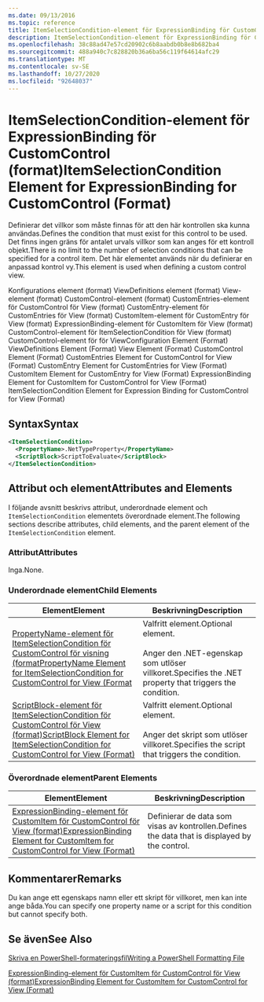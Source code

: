```yaml
---
ms.date: 09/13/2016
ms.topic: reference
title: ItemSelectionCondition-element för ExpressionBinding för CustomControl (format)
description: ItemSelectionCondition-element för ExpressionBinding för CustomControl (format)
ms.openlocfilehash: 38c88ad47e57cd20902c6b8aabdb0b8e8b682ba4
ms.sourcegitcommit: 488a940c7c828820b36a6ba56c119f64614afc29
ms.translationtype: MT
ms.contentlocale: sv-SE
ms.lasthandoff: 10/27/2020
ms.locfileid: "92648037"
---
```

# <a name="itemselectioncondition-element-for-expressionbinding-for-customcontrol-format"></a><span data-ttu-id="24aa1-103">ItemSelectionCondition-element för ExpressionBinding för CustomControl (format)</span><span class="sxs-lookup"><span data-stu-id="24aa1-103">ItemSelectionCondition Element for ExpressionBinding for CustomControl (Format)</span></span>

<span data-ttu-id="24aa1-104">Definierar det villkor som måste finnas för att den här kontrollen ska kunna användas.</span><span class="sxs-lookup"><span data-stu-id="24aa1-104">Defines the condition that must exist for this control to be used.</span></span> <span data-ttu-id="24aa1-105">Det finns ingen gräns för antalet urvals villkor som kan anges för ett kontroll objekt.</span><span class="sxs-lookup"><span data-stu-id="24aa1-105">There is no limit to the number of selection conditions that can be specified for a control item.</span></span> <span data-ttu-id="24aa1-106">Det här elementet används när du definierar en anpassad kontrol vy.</span><span class="sxs-lookup"><span data-stu-id="24aa1-106">This element is used when defining a custom control view.</span></span>

<span data-ttu-id="24aa1-107">Konfigurations element (format) ViewDefinitions element (format) View-element (format) CustomControl-element (format) CustomEntries-element för CustomControl för View (format) CustomEntry-element för CustomEntries för View (format) CustomItem-element för CustomEntry för View (format) ExpressionBinding-element för CustomItem för View (format) CustomControl-element för ItemSelectionCondition för View (format) CustomControl-element för för View</span><span class="sxs-lookup"><span data-stu-id="24aa1-107">Configuration Element (Format) ViewDefinitions Element (Format) View Element (Format) CustomControl Element (Format) CustomEntries Element for CustomControl for View (Format) CustomEntry Element for CustomEntries for View (Format) CustomItem Element for CustomEntry for View (Format) ExpressionBinding Element for CustomItem for CustomControl for View (Format) ItemSelectionCondition Element for Expression Binding for CustomControl for View (Format)</span></span>

## <a name="syntax"></a><span data-ttu-id="24aa1-108">Syntax</span><span class="sxs-lookup"><span data-stu-id="24aa1-108">Syntax</span></span>

```xml
<ItemSelectionCondition>
  <PropertyName>.NetTypeProperty</PropertyName>
  <ScriptBlock>ScriptToEvaluate</ScriptBlock>
</ItemSelectionCondition>
```

## <a name="attributes-and-elements"></a><span data-ttu-id="24aa1-109">Attribut och element</span><span class="sxs-lookup"><span data-stu-id="24aa1-109">Attributes and Elements</span></span>

<span data-ttu-id="24aa1-110">I följande avsnitt beskrivs attribut, underordnade element och `ItemSelectionCondition` elementets överordnade element.</span><span class="sxs-lookup"><span data-stu-id="24aa1-110">The following sections describe attributes, child elements, and the parent element of the `ItemSelectionCondition` element.</span></span>

### <a name="attributes"></a><span data-ttu-id="24aa1-111">Attribut</span><span class="sxs-lookup"><span data-stu-id="24aa1-111">Attributes</span></span>

<span data-ttu-id="24aa1-112">Inga.</span><span class="sxs-lookup"><span data-stu-id="24aa1-112">None.</span></span>

### <a name="child-elements"></a><span data-ttu-id="24aa1-113">Underordnade element</span><span class="sxs-lookup"><span data-stu-id="24aa1-113">Child Elements</span></span>

|<span data-ttu-id="24aa1-114">Element</span><span class="sxs-lookup"><span data-stu-id="24aa1-114">Element</span></span>|<span data-ttu-id="24aa1-115">Beskrivning</span><span class="sxs-lookup"><span data-stu-id="24aa1-115">Description</span></span>|
|-------------|-----------------|
|[<span data-ttu-id="24aa1-116">PropertyName-element för ItemSelectionCondition för CustomControl för visning (format</span><span class="sxs-lookup"><span data-stu-id="24aa1-116">PropertyName Element for ItemSelectionCondition for CustomControl for View (Format</span></span>](./propertyname-element-for-itemselectioncondition-for-customcontrol-for-view-format.md)|<span data-ttu-id="24aa1-117">Valfritt element.</span><span class="sxs-lookup"><span data-stu-id="24aa1-117">Optional element.</span></span><br /><br /> <span data-ttu-id="24aa1-118">Anger den .NET-egenskap som utlöser villkoret.</span><span class="sxs-lookup"><span data-stu-id="24aa1-118">Specifies the .NET property that triggers the condition.</span></span>|
|[<span data-ttu-id="24aa1-119">ScriptBlock-element för ItemSelectionCondition för CustomControl för View (format)</span><span class="sxs-lookup"><span data-stu-id="24aa1-119">ScriptBlock Element for ItemSelectionCondition for CustomControl for View (Format)</span></span>](./scriptblock-element-for-itemselectioncondition-for-customcontrol-for-view-format.md)|<span data-ttu-id="24aa1-120">Valfritt element.</span><span class="sxs-lookup"><span data-stu-id="24aa1-120">Optional element.</span></span><br /><br /> <span data-ttu-id="24aa1-121">Anger det skript som utlöser villkoret.</span><span class="sxs-lookup"><span data-stu-id="24aa1-121">Specifies the script that triggers the condition.</span></span>|

### <a name="parent-elements"></a><span data-ttu-id="24aa1-122">Överordnade element</span><span class="sxs-lookup"><span data-stu-id="24aa1-122">Parent Elements</span></span>

|<span data-ttu-id="24aa1-123">Element</span><span class="sxs-lookup"><span data-stu-id="24aa1-123">Element</span></span>|<span data-ttu-id="24aa1-124">Beskrivning</span><span class="sxs-lookup"><span data-stu-id="24aa1-124">Description</span></span>|
|-------------|-----------------|
|[<span data-ttu-id="24aa1-125">ExpressionBinding-element för CustomItem för CustomControl för View (format)</span><span class="sxs-lookup"><span data-stu-id="24aa1-125">ExpressionBinding Element for CustomItem for CustomControl for View (Format)</span></span>](./expressionbinding-element-for-customitem-for-customcontrol-for-view-format.md)|<span data-ttu-id="24aa1-126">Definierar de data som visas av kontrollen.</span><span class="sxs-lookup"><span data-stu-id="24aa1-126">Defines the data that is displayed by the control.</span></span>|

## <a name="remarks"></a><span data-ttu-id="24aa1-127">Kommentarer</span><span class="sxs-lookup"><span data-stu-id="24aa1-127">Remarks</span></span>

<span data-ttu-id="24aa1-128">Du kan ange ett egenskaps namn eller ett skript för villkoret, men kan inte ange båda.</span><span class="sxs-lookup"><span data-stu-id="24aa1-128">You can specify one property name or a script for this condition but cannot specify both.</span></span>

## <a name="see-also"></a><span data-ttu-id="24aa1-129">Se även</span><span class="sxs-lookup"><span data-stu-id="24aa1-129">See Also</span></span>

[<span data-ttu-id="24aa1-130">Skriva en PowerShell-formateringsfil</span><span class="sxs-lookup"><span data-stu-id="24aa1-130">Writing a PowerShell Formatting File</span></span>](./writing-a-powershell-formatting-file.md)

[<span data-ttu-id="24aa1-131">ExpressionBinding-element för CustomItem för CustomControl för View (format)</span><span class="sxs-lookup"><span data-stu-id="24aa1-131">ExpressionBinding Element for CustomItem for CustomControl for View (Format)</span></span>](./expressionbinding-element-for-customitem-for-customcontrol-for-view-format.md)

